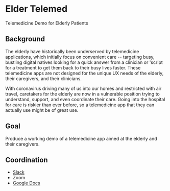 # Elder Telemed

Telemedicine Demo for Elderly Patients

## Background

The elderly have historically been underserved by telemedicine applications, which initially focus on convenient care -- targeting busy, bustling digital natives looking for a quick answer from a clinician or 'script for a treatment to get them back to their busy lives faster. These telemedicine apps are not designed for the unique UX needs of the elderly, their caregivers, and their clinicians.

With coronavirus driving many of us into our homes and restricted with air travel, caretakers for the elderly are now in a vulnerable position trying to understand, support, and even coordinate their care. Going into the hospital for care is riskier than ever before, so a telemedicine app that they can actually use might be of great use.

## Goal

Produce a working demo of a telemedicine app aimed at the elderly and their caregivers.

## Coordination

- [Slack](https://join.slack.com/t/snickerbockens/shared_invite/zt-cua073nq-RiXmgxqbWuXAFXcED47uWg)
- Zoom
- [Google Docs](https://docs.google.com/document/d/1J8fRQK_VLuflq340FZ_hyTNnvMxWi_nKyj1Xv7EVaos/edit)
